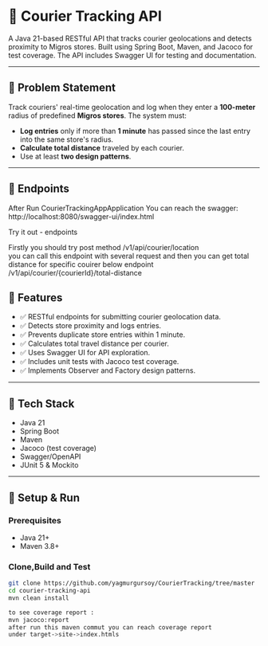 # 🚚 Courier Tracking API

A Java 21-based RESTful API that tracks courier geolocations and detects proximity to Migros stores. Built using Spring Boot, Maven, and Jacoco for test coverage. The API includes Swagger UI for testing and documentation.

---

## 📌 Problem Statement

Track couriers' real-time geolocation and log when they enter a **100-meter** radius of predefined **Migros stores**. The system must:

- **Log entries** only if more than **1 minute** has passed since the last entry into the same store's radius.
- **Calculate total distance** traveled by each courier.
- Use at least **two design patterns**.

---

## 📌 Endpoints

After Run CourierTrackingAppApplication
You can reach the swagger:
http://localhost:8080/swagger-ui/index.html

Try it out - endpoints

Firstly you should try post method
/v1/api/courier/location  
you can call this endpoint with several request
and then you can get total distance for specific couirer below endpoint
/v1/api/courier/{courierId}/total-distance

## 🚀 Features

- ✅ RESTful endpoints for submitting courier geolocation data.
- ✅ Detects store proximity and logs entries.
- ✅ Prevents duplicate store entries within 1 minute.
- ✅ Calculates total travel distance per courier.
- ✅ Uses Swagger UI for API exploration.
- ✅ Includes unit tests with Jacoco test coverage.
- ✅ Implements Observer and Factory design patterns.

---

## 🧱 Tech Stack

- Java 21
- Spring Boot
- Maven
- Jacoco (test coverage)
- Swagger/OpenAPI
- JUnit 5 & Mockito

---

## 🔧 Setup & Run

### Prerequisites

- Java 21+
- Maven 3.8+

### Clone,Build and Test

```bash
git clone https://github.com/yagmurgursoy/CourierTracking/tree/master
cd courier-tracking-api
mvn clean install

to see coverage report :
mvn jacoco:report
after run this maven commut you can reach coverage report
under target->site->index.htmls